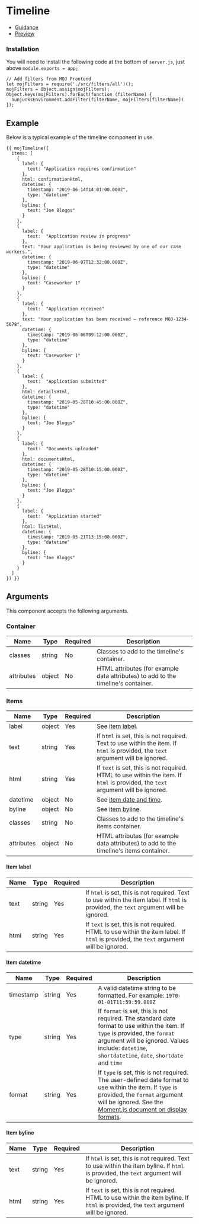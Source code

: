 # Timeline

- [Guidance](https://mojdt-design-system.herokuapp.com/components/timeline)
- [Preview](https://mojdt-frontend.herokuapp.com/components/timeline)

### Installation

You will need to install the following code at the bottom of `server.js`, just above `module.exports = app;`

```
// Add filters from MOJ Frontend
let mojFilters = require('./src/filters/all')();
mojFilters = Object.assign(mojFilters);
Object.keys(mojFilters).forEach(function (filterName) {
  nunjucksEnvironment.addFilter(filterName, mojFilters[filterName])
});
```

## Example
Below is a typical example of the timeline component in use.

```
{{ mojTimeline({
  items: [
    {
      label: {
        text: "Application requires confirmation"
      },
      html: confirmationHtml,
      datetime: {
        timestamp: "2019-06-14T14:01:00.000Z",
        type: "datetime"
      },
      byline: {
        text: "Joe Bloggs"
      }
    },
    {
      label: {
        text:  "Application review in progress"
      },
      text: "Your application is being reviewed by one of our case workers.",
      datetime: {
        timestamp: "2019-06-07T12:32:00.000Z",
        type: "datetime"
      },
      byline: {
        text: "Caseworker 1"
      }
    },
    {
      label: {
        text:  "Application received"
      },
      text: "Your application has been received – reference MOJ-1234-5678",
      datetime: {
        timestamp: "2019-06-06T09:12:00.000Z",
        type: "datetime"
      },
      byline: {
        text: "Caseworker 1"
      }
    },
    {
      label: {
        text:  "Application submitted"
      },
      html: detailsHtml,
      datetime: {
        timestamp: "2019-05-28T10:45:00.000Z",
        type: "datetime"
      },
      byline: {
        text: "Joe Bloggs"
      }
    },
    {
      label: {
        text:  "Documents uploaded"
      },
      html: documentsHtml,
      datetime: {
        timestamp: "2019-05-28T10:15:00.000Z",
        type: "datetime"
      },
      byline: {
        text: "Joe Bloggs"
      }
    },
    {
      label: {
        text:  "Application started"
      },
      html: listHtml,
      datetime: {
        timestamp: "2019-05-21T13:15:00.000Z",
        type: "datetime"
      },
      byline: {
        text: "Joe Bloggs"
      }
    }
  ]
}) }}
```

## Arguments

This component accepts the following arguments.

### Container

|Name|Type|Required|Description|
|---|---|---|---|
|classes|string|No|Classes to add to the timeline's container.|
|attributes|object|No|HTML attributes (for example data attributes) to add to the timeline's container.|

### Items

|Name|Type|Required|Description|
|---|---|---|---|
|label|object|Yes|See [item label](#itemlabel).|
|text|string|Yes|If `html` is set, this is not required. Text to use within the item. If `html` is provided, the `text` argument will be ignored.|
|html|string|Yes|If `text` is set, this is not required. HTML to use within the item. If `html` is provided, the `text` argument will be ignored.|
|datetime|object|No|See [item date and time](#itemdatetime).|
|byline|object|No|See [item byline](#itembyline).|
|classes|string|No|Classes to add to the timeline's items container.|
|attributes|object|No|HTML attributes (for example data attributes) to add to the timeline's items container.|

#### Item label

|Name|Type|Required|Description|
|---|---|---|---|
|text|string|Yes|If `html` is set, this is not required. Text to use within the item label. If `html` is provided, the `text` argument will be ignored.|
|html|string|Yes|If `text` is set, this is not required. HTML to use within the item label. If `html` is provided, the `text` argument will be ignored.|

#### Item datetime

|Name|Type|Required|Description|
|---|---|---|---|
|timestamp|string|Yes|A valid datetime string to be formatted. For example: `1970-01-01T11:59:59.000Z`|
|type|string|Yes|If `format` is set, this is not required. The standard date format to use within the item. If `type` is provided, the `format` argument will be ignored. Values include: `datetime`, `shortdatetime`, `date`, `shortdate` and `time`|
|format|string|Yes|If `type` is set, this is not required. The user-defined date format to use within the item. If `type` is provided, the `format` argument will be ignored. See the [Moment.js document on display formats](https://momentjs.com/docs/).|

#### Item byline

|Name|Type|Required|Description|
|---|---|---|---|
|text|string|Yes|If `html` is set, this is not required. Text to use within the item byline. If `html` is provided, the `text` argument will be ignored.|
|html|string|Yes|If `text` is set, this is not required. HTML to use within the item byline. If `html` is provided, the `text` argument will be ignored.|
